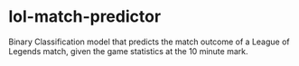 # lol-match-predictor
Binary Classification model that predicts the match outcome of a League of Legends match, given the game statistics at the 10 minute mark.
